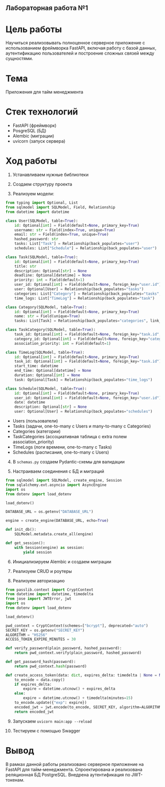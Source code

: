 ## Лабораторная работа №1

# Цель работы

Научиться реализовывать полноценное серверное приложение с использованием фреймворка 
FastAPI, включая работу с базой данных, аутентификацию пользователей и построение сложных 
связей между сущностями.

# Тема

Приложения для тайм менеджмента

# Стек технологий

- FastAPI (фреймворк)
- PosgreSQL (БД)
- Alembic (миграции)
- uvicorn (запуск сервера)

# Ход работы

1. Устанавливаем нужные библиотеки

2. Создаем структуру проекта

3. Реализуем модели:

```python
from typing import Optional, List
from sqlmodel import SQLModel, Field, Relationship
from datetime import datetime

class User(SQLModel, table=True):
    id: Optional[int] = Field(default=None, primary_key=True)
    username: str = Field(index=True, unique=True)
    email: str = Field(index=True, unique=True)
    hashed_password: str
    tasks: List["Task"] = Relationship(back_populates="user")
    schedules: List["Schedule"] = Relationship(back_populates="user")

class Task(SQLModel, table=True):
    id: Optional[int] = Field(default=None, primary_key=True)
    title: str
    description: Optional[str] = None
    deadline: Optional[datetime] = None
    priority: int = Field(default=1)
    user_id: Optional[int] = Field(default=None, foreign_key="user.id")
    user: Optional[User] = Relationship(back_populates="tasks")
    categories: List["Category"] = Relationship(back_populates="tasks", link_model="TaskCategory")
    time_logs: List["TimeLog"] = Relationship(back_populates="task")

class Category(SQLModel, table=True):
    id: Optional[int] = Field(default=None, primary_key=True)
    name: str = Field(unique=True)
    tasks: List[Task] = Relationship(back_populates="categories", link_model="TaskCategory")

class TaskCategory(SQLModel, table=True):
    task_id: Optional[int] = Field(default=None, foreign_key="task.id", primary_key=True)
    category_id: Optional[int] = Field(default=None, foreign_key="category.id", primary_key=True)
    association_priority: int = Field(default=1)

class TimeLog(SQLModel, table=True):
    id: Optional[int] = Field(default=None, primary_key=True)
    task_id: Optional[int] = Field(default=None, foreign_key="task.id")
    start_time: datetime
    end_time: Optional[datetime] = None
    duration: Optional[int] = None 
    task: Optional[Task] = Relationship(back_populates="time_logs")

class Schedule(SQLModel, table=True):
    id: Optional[int] = Field(default=None, primary_key=True)
    user_id: Optional[int] = Field(default=None, foreign_key="user.id")
    date: datetime
    description: Optional[str] = None
    user: Optional[User] = Relationship(back_populates="schedules")
```

- Users (пользователи)
- Tasks (задачи, one-to-many с Users и many-to-many с Categories)
- Categories (категории)
- TaskCategories (ассоциативная таблица с extra полем association_priority)
- TimeLogs (логи времени, one-to-many с Tasks)
- Schedules (расписания, one-to-many с Users)

4. В `schemas.py` создаем Pydantic-схемы для валидации

5. Настраиваем соединения с БД и миграций

```python
from sqlmodel import SQLModel, create_engine, Session
from sqlalchemy.ext.asyncio import AsyncEngine
import os
from dotenv import load_dotenv

load_dotenv()

DATABASE_URL = os.getenv("DATABASE_URL")

engine = create_engine(DATABASE_URL, echo=True)

def init_db():
    SQLModel.metadata.create_all(engine)

def get_session():
    with Session(engine) as session:
        yield session
```

6. Инициализируем Alembic и создаем миграции

7. Реализуем CRUD и роутеры

8. Реализуем авторизацию

```python
from passlib.context import CryptContext
from datetime import datetime, timedelta
from jose import JWTError, jwt
import os
from dotenv import load_dotenv

load_dotenv()

pwd_context = CryptContext(schemes=["bcrypt"], deprecated="auto")
SECRET_KEY = os.getenv("SECRET_KEY")
ALGORITHM = "HS256"
ACCESS_TOKEN_EXPIRE_MINUTES = 30

def verify_password(plain_password, hashed_password):
    return pwd_context.verify(plain_password, hashed_password)

def get_password_hash(password):
    return pwd_context.hash(password)

def create_access_token(data: dict, expires_delta: timedelta | None = None):
    to_encode = data.copy()
    if expires_delta:
        expire = datetime.utcnow() + expires_delta
    else:
        expire = datetime.utcnow() + timedelta(minutes=15)
    to_encode.update({"exp": expire})
    encoded_jwt = jwt.encode(to_encode, SECRET_KEY, algorithm=ALGORITHM)
    return encoded_jwt
```

9. Запускаем `uvicorn main:app --reload`

10. Тестируем с помощью Swagger

# Вывод

В рамках данной работы реализовано серверное приложение на FastAPI для тайм-менеджмента.
Спроектирована и реализована реляционная БД PostgreSQL. Внедрена аутентификация по JWT-токенам.